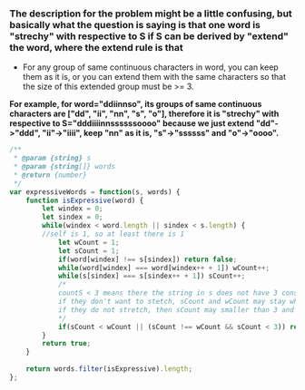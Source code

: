 ### The description for the problem might be a little confusing, but basically what the question is saying is that one word is "strechy" with respective to S if S can be derived by "extend" the word, where the extend rule is that  

- For any group of same continuous characters in word, you can keep them as it is, or you can extend them with the same characters so that the size of this extended group must be >= 3.  

**For example, for word="ddiinnso", its groups of same continuous characters are ["dd", "ii", "nn", "s", "o"], therefore it is "strechy" with respective to S="dddiiiinnssssssoooo" because we just extend "dd"->"ddd", "ii"->"iiii", keep "nn" as it is, "s"->"ssssss" and "o"->"oooo".**

```Javascript
/**
 * @param {string} s
 * @param {string[]} words
 * @return {number}
 */
var expressiveWords = function(s, words) {
    function isExpressive(word) {
        let windex = 0;
        let sindex = 0;
        while(windex < word.length || sindex < s.length) {
        //self is 1, so at least there is 1
            let wCount = 1;
            let sCount = 1;
            if(word[windex] !== s[sindex]) return false;
            while(word[windex] === word[windex++ + 1]) wCount++;
            while(s[sindex] === s[sindex++ + 1]) sCount++;
            /*
            countS < 3 means there the string in s does not have 3 consequtive letters, that's why after countS++, the countS < 3
            if they don't want to stetch, sCount and wCount may stay what it was, so that's why we need to check if sCount !== wCount because
            if they do not stretch, then sCount may smaller than 3 and that is acceptable.
            */
            if(sCount < wCount || (sCount !== wCount && sCount < 3)) return false;
        }
        return true;
    }
    
    return words.filter(isExpressive).length;
};
```

